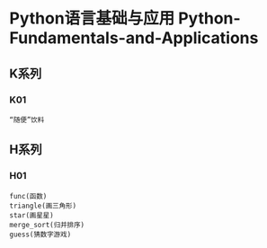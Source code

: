 # Python语言基础与应用 Python-Fundamentals-and-Applications
## K系列
### K01
```
“随便”饮料
```

## H系列
### H01
```
func(函数)
triangle(画三角形)
star(画星星)
merge_sort(归并排序)
guess(猜数字游戏)
```


